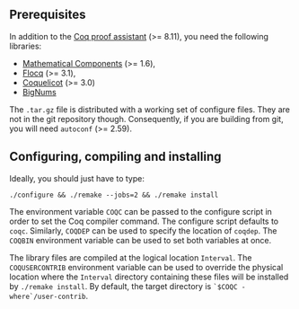 Prerequisites
-------------

In addition to the [Coq proof assistant](https://coq.inria.fr/) (>= 8.11),
you need the following libraries:

- [Mathematical Components](https://math-comp.github.io/) (>= 1.6),
- [Flocq](https://flocq.gitlabpages.inria.fr/) (>= 3.1),
- [Coquelicot](http://coquelicot.saclay.inria.fr/) (>= 3.0)
- [BigNums](https://github.com/coq/bignums/)

The `.tar.gz` file is distributed with a working set of configure files. They
are not in the git repository though. Consequently, if you are building from
git, you will need `autoconf` (>= 2.59).


Configuring, compiling and installing
-------------------------------------

Ideally, you should just have to type:

    ./configure && ./remake --jobs=2 && ./remake install

The environment variable `COQC` can be passed to the configure script in order
to set the Coq compiler command. The configure script defaults to `coqc`.
Similarly, `COQDEP` can be used to specify the location of `coqdep`. The
`COQBIN` environment variable can be used to set both variables at once.

The library files are compiled at the logical location `Interval`. The
`COQUSERCONTRIB` environment variable can be used to override the
physical location where the `Interval` directory containing these files
will be installed by `./remake install`. By default, the target directory
is `` `$COQC -where`/user-contrib ``.
